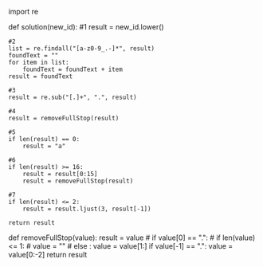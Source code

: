import re

def solution(new_id):
    #1
    result = new_id.lower()
    
    #2
    list = re.findall("[a-z0-9_.-]*", result)
    foundText = ""
    for item in list:
        foundText = foundText + item
    result = foundText
    
    #3
    result = re.sub("[.]+", ".", result)
    
    #4
    result = removeFullStop(result)

    #5
    if len(result) == 0:
        result = "a"
    
    #6
    if len(result) >= 16:
        result = result[0:15]
        result = removeFullStop(result)
    
    #7
    if len(result) <= 2:
        result = result.ljust(3, result[-1])
              
    return result

def removeFullStop(value):
    result = value
    # if value[0] == ".":
        # if len(value) <= 1:
        #     value = ""
        # else : value = value[1:]
    if value[-1] == ".":
        value = value[0:-2]
    return result